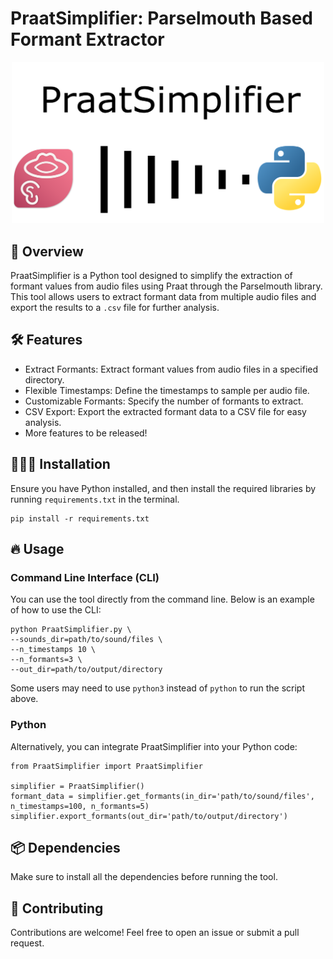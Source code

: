 # PraatSimplifier: Parselmouth Based Formant Extractor

<p align="center">
  <img src="resources/logo.png" width="500" title="Logo">
</p>

## 📁 Overview
PraatSimplifier is a Python tool designed to simplify the extraction of formant values from audio files using Praat through the Parselmouth library. This tool allows users to extract formant data from multiple audio files and export the results to a ```.csv``` file for further analysis.

## 🛠️ Features
- Extract Formants: Extract formant values from audio files in a specified directory.
- Flexible Timestamps: Define the timestamps to sample per audio file.
- Customizable Formants: Specify the number of formants to extract.
- CSV Export: Export the extracted formant data to a CSV file for easy analysis.
- More features to be released!

## 👨🏽‍💻 Installation
Ensure you have Python installed, and then install the required libraries by running ```requirements.txt``` in the terminal.

```
pip install -r requirements.txt
```

## 🔥 Usage
### Command Line Interface (CLI)
You can use the tool directly from the command line. Below is an example of how to use the CLI:
```
python PraatSimplifier.py \
--sounds_dir=path/to/sound/files \
--n_timestamps 10 \
--n_formants=3 \
--out_dir=path/to/output/directory
```
Some users may need to use  ```python3``` instead of ```python``` to run the script above. 

### Python
Alternatively, you can integrate PraatSimplifier into your Python code:
```
from PraatSimplifier import PraatSimplifier

simplifier = PraatSimplifier()
formant_data = simplifier.get_formants(in_dir='path/to/sound/files', n_timestamps=100, n_formants=5)
simplifier.export_formants(out_dir='path/to/output/directory')
```

## 📦 Dependencies
Make sure to install all the dependencies before running the tool.

## 🤝 Contributing
Contributions are welcome! Feel free to open an issue or submit a pull request.





